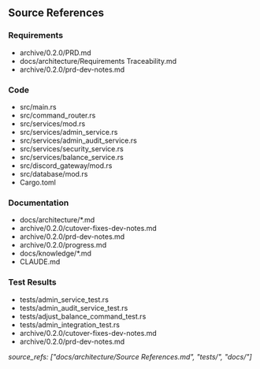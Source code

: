 ## Source References


### Requirements
- archive/0.2.0/PRD.md
- docs/architecture/Requirements Traceability.md
- archive/0.2.0/prd-dev-notes.md

### Code
- src/main.rs
- src/command_router.rs
- src/services/mod.rs
- src/services/admin_service.rs
- src/services/admin_audit_service.rs
- src/services/security_service.rs
- src/services/balance_service.rs
- src/discord_gateway/mod.rs
- src/database/mod.rs
- Cargo.toml

### Documentation
- docs/architecture/*.md
- archive/0.2.0/cutover-fixes-dev-notes.md
- archive/0.2.0/prd-dev-notes.md
- archive/0.2.0/progress.md
- docs/knowledge/*.md
- CLAUDE.md

### Test Results
- tests/admin_service_test.rs
- tests/admin_audit_service_test.rs
- tests/adjust_balance_command_test.rs
- tests/admin_integration_test.rs
- archive/0.2.0/cutover-fixes-dev-notes.md
- archive/0.2.0/prd-dev-notes.md

*source_refs: ["docs/architecture/Source References.md", "tests/", "docs/"]*